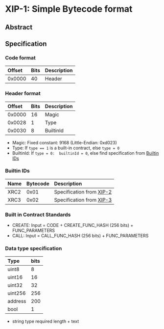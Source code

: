 # XIP-1: Simple Bytecode format

## Abstract

## Specification

### Code format

|Offset|Bits|Description|
|:-----|:---|:---|
|0x0000|40|Header|

### Header format

|Offset|Bits|Description|
|:-----|:---|:---|
|0x0000|16|Magic|
|0x0028|1|Type|
|0x0030|8|BuiltinId|

* Magic: Fixed constant: 9168 (Little-Endian: 0xd023)
* Type: If `type == 1` is a built-in contract, else `type = 0`
* BuiltinId: If `type = 0:  builtinId = 0`, else find specification from [Builtin IDs](#builtin-ids)

### Builtin IDs

|Name|Bytecode|Description|
|:-----|:---|:---|
|XRC2|0x01|Specification from [XIP-2](./xip-2.md)|
|XRC3|0x02|Specification from [XIP-3](./xip-3.md)|

### Built in Contract Standards

* CREATE: Input = CODE + CREATE_FUNC_HASH (256 bits) + FUNC_PARAMETERS
* CALL: Input = CALL_FUNC_HASH (256 bits) + FUNC_PARAMETERS

### Data type specification

|Type|bits|
|:---|:---|
|uint8|8|
|uint16|16|
|uint32|32|
|uint256|256|
|address|200|
|bool|1|

* string type required length + text
